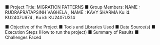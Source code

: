 ■ Project Title: MIGRATION PATTERNS
■ Group Members: 
NAME : RUDRAPRATAPSINH VAGHELA ,  NAME : KAVY SHARMA
Ku id: KU2407U674              ,  Ku id: KU2407U314

■ Objective of the Project 
■ Tools and Libraries Used 
■ Data Source(s) 
■ Execution Steps (How to run the project) 
■ Summary of Results 
■ Challenges Faced 

